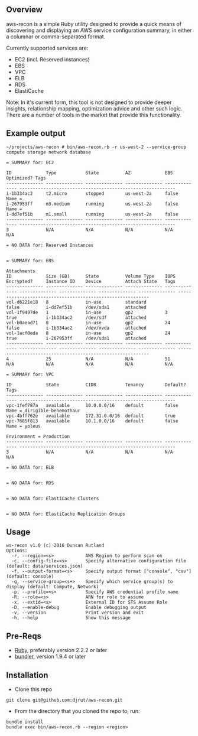 ## Overview

aws-recon is a simple Ruby utility designed to provide a quick means of discovering and displaying an AWS service configuration summary, in either a columnar or comma-separated format. 

Currently supported services are:

- EC2 (incl. Reserved instances)
- EBS
- VPC
- ELB
- RDS
- ElastiCache

Note: In it's current form, this tool is not designed to provide deeper insights, relationship mapping, optimization advice and other such logic. There are a number of tools in the market that provide this functionality.

## Example output

~~~
~/projects/aws-recon # bin/aws-recon.rb -r us-west-2 --service-group compute storage network database

= SUMMARY for: EC2

ID             Type           State          AZ             EBS Optimized? Tags
-------------- -------------- -------------- -------------- -------------- -----------------------------------------------------------
i-1b334ac2     t2.micro       stopped        us-west-2a     false          Name =
i-267953ff     m3.medium      running        us-west-2a     false          Name =
i-dd7ef51b     m1.small       running        us-west-2a     false
-------------- -------------- -------------- -------------- -------------- -----------------------------------------------------------
3              N/A            N/A            N/A            N/A            N/A

= NO DATA for: Reserved Instances


= SUMMARY for: EBS
                                                                                          Attachments
ID             Size (GB)      State          Volume Type    IOPS           Encrypted?     Instance ID    Device         Attach State   Tags
-------------- -------------- -------------- -------------- -------------- -------------- -------------- -------------- -------------- -----------------------------------------------------------
vol-d6221e18   8              in-use         standard                      false          i-dd7ef51b     /dev/sda1      attached
vol-1f9497de   1              in-use         gp2            3              true           i-1b334ac2     /dev/sdf       attached
vol-b0aead71   8              in-use         gp2            24             false          i-1b334ac2     /dev/xvda      attached
vol-1acf0eda   8              in-use         gp2            24             true           i-267953ff     /dev/sda1      attached
-------------- -------------- -------------- -------------- -------------- -------------- -------------- -------------- -------------- -----------------------------------------------------------
4              25             N/A            N/A            51             N/A            N/A            N/A            N/A            N/A

= SUMMARY for: VPC

ID             State          CIDR           Tenancy        Default?       Tags
-------------- -------------- -------------- -------------- -------------- -----------------------------------------------------------
vpc-1fef787a   available      10.0.0.0/16    default        false          Name = dirigible-behemothaur
vpc-4bff762e   available      172.31.0.0/16  default        true
vpc-7685f813   available      10.1.0.0/16    default        false          Name = yoleus
                                                                           Environment = Production
-------------- -------------- -------------- -------------- -------------- -----------------------------------------------------------
3              N/A            N/A            N/A            N/A            N/A

= NO DATA for: ELB


= NO DATA for: RDS


= NO DATA for: ElastiCache Clusters


= NO DATA for: ElastiCache Replication Groups
~~~

## Usage 

```
ws-recon v1.0 (c) 2016 Duncan Rutland
Options:
  -r, --region=<s>            AWS Region to perform scan on
  -c, --config-file=<s>       Specify alternative configuration file (default: data/services.json)
  -f, --output-format=<s>     Specify output format ["console", "csv"] (default: console)
  -g, --service-group=<s+>    Specify which service group(s) to display (default: Compute, Network)
  -p, --profile=<s>           Specify AWS credential profile name
  -R, --role=<s>              ARN for role to assume
  -x, --extid=<s>             External ID for STS Assume Role
  -D, --enable-debug          Enable debugging output
  -v, --version               Print version and exit
  -h, --help                  Show this message
```

## Pre-Reqs

 * [Ruby](https://www.ruby-lang.org/en/downloads/), preferably version 2.2.2 or later
 * [bundler](http://bundler.io/), version 1.9.4 or later

## Installation

- Clone this repo
```
git clone git@github.com:djrut/aws-recon.git
```
- From the directory that you cloned the repo to, run:

```
bundle install
bundle exec bin/aws-recon.rb --region <region> 
```

